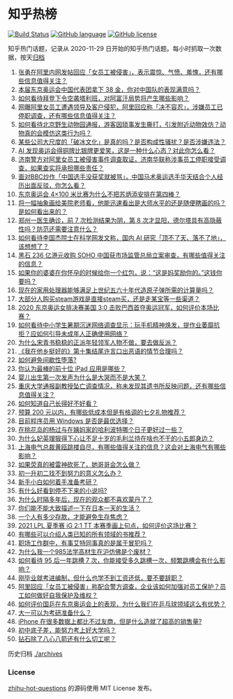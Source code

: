 # 知乎热榜
[![Build Status](https://github.com/ToWeLong/zhihu-hot-questions/workflows/CI/badge.svg)](https://github.com/ToWeLong/zhihu-hot-questions/actions)
[![GitHub language](https://img.shields.io/badge/language-golang-orange.svg)](https://golang.org/)
[![GitHub license](https://img.shields.io/github/license/ToWeLong/zhihu-hot-questions)](https://github.com/ToWeLong/zhihu-hot-questions/blob/main/LICENSE)

知乎热门话题，记录从 2020-11-29 日开始的知乎热门话题。每小时抓取一次数据，按天[归档](./archives)

<!-- BEGIN -->

1. [张勇在阿里内网发帖回应「女员工被侵害」，表示震惊、气愤、羞愧，还有哪些信息值得关注？](https://www.zhihu.com/question/478136579)
1. [本届东京奥运会中国代表团拿下 38 金，你对中国队的表现满意吗？](https://www.zhihu.com/question/478049824)
1. [如何看待拜登下令空袭塔利班，对阿富汗局势将产生哪些影响？](https://www.zhihu.com/question/478149227)
1. [网曝阿里女员工遭遇领导及客户侵犯，阿里回应称「决不容忍」，涉嫌员工已停职调查，还有哪些信息值得关注？](https://www.zhihu.com/question/478068481)
1. [如何看待北京野生动物园通报，游客因琐事发生撕打，引发附近动物效仿？动物真的会模仿这类行为吗？](https://www.zhihu.com/question/478198359)
1. [某些公司大尺度的「破冰文化」是真的吗？是否构成性骚扰？是否涉嫌违法？](https://www.zhihu.com/question/478176333)
1. [AI 发现奥运会得铜牌比银牌更爱笑，这是一种什么心态？对此你怎么看？](https://www.zhihu.com/question/477245106)
1. [济南警方对阿里女员工被侵害事件调查取证，济南华联称涉事员工停职接受调查，如果查实将承担哪些责任？](https://www.zhihu.com/question/478166547)
1. [面对BBC炒作「中国选手没获奖就被骂」，中国马术奥运选手华天结合个人经历出面反驳，你怎么看？](https://www.zhihu.com/question/477997777)
1. [东京奥运会 4×100 米比赛为什么不把苏炳添安排在第四棒？](https://www.zhihu.com/question/477860059)
1. [将一幅抽象画给美院老师看，他能迅速看出是大师水平的还是随便瞎画的吗？是如何看出来的？](https://www.zhihu.com/question/314754694)
1. [郑州一医生确诊，前 7 次检测结果为阴，第 8 次才显阳，德尔塔具有高隐蔽性吗？防范还需要注意什么？](https://www.zhihu.com/question/478082310)
1. [如何看待李国杰院士在科学网发文称，国内 AI 研究「顶不了天、落不了地」，该想想了？](https://www.zhihu.com/question/477722784)
1. [黑石 236 亿港元收购 SOHO 中国获市场监管总局立案审查，有哪些值得关注的信息？](https://www.zhihu.com/question/477860383)
1. [如果你的婆婆在你怀孕的时候给你一个红包，说：“这是妈奖励你的。”这钱你要吗？](https://www.zhihu.com/question/475829175)
1. [现在的家用处理器能够满足上世纪五六十年代造原子弹所需的计算量吗？](https://www.zhihu.com/question/463181858)
1. [大部分人购买steam游戏是直接steam买，还是走某宝等一些渠道？](https://www.zhihu.com/question/405486805)
1. [2020 东京奥运女排决赛美国 3:0 击败巴西首夺奥运冠军，如何评价本场比赛？](https://www.zhihu.com/question/478172012)
1. [如何看待中小学生暑期沉迷网络调查显示：玩手机精神焕发，提作业萎靡抗拒？应如何引导未成年人正确使用网络？](https://www.zhihu.com/question/477939481)
1. [为什么宋青书稳稳的正派年轻领军人物不做，要去做反派？](https://www.zhihu.com/question/359686707)
1. [《我在他乡挺好的》第十集结尾许言口出恶语的情节合理吗？](https://www.zhihu.com/question/477121087)
1. [如何避免间歇性堕落?](https://www.zhihu.com/question/388686475)
1. [你认为最棒的前十位 iPad 应用是哪些？](https://www.zhihu.com/question/34453138)
1. [婴儿出生第一次发声为什么是大哭而不是大笑？](https://www.zhihu.com/question/36066799)
1. [重庆大学通报副教授坠亡调查情况，称未发现其遗书所反映问题，还有哪些信息值得关注？](https://www.zhihu.com/question/477922134)
1. [如何知道自己长得好不好看？](https://www.zhihu.com/question/469915498)
1. [预算 200 元以内，有哪些低成本但是有格调的七夕礼物推荐？](https://www.zhihu.com/question/475269659)
1. [目前程序员用 Windows 是否是最优选择？](https://www.zhihu.com/question/477889012)
1. [在桃花岛的杨过与在姨妈家的哈利波特哪个日子更好过一些？](https://www.zhihu.com/question/433331519)
1. [为什么妃英理狠得下心让不足十岁的毛利兰待在啥也不干的小五郎身边？](https://www.zhihu.com/question/406355500)
1. [上海电气总裁黄瓯跳楼自尽，有哪些值得关注的信息？这会对上海电气有哪些影响？](https://www.zhihu.com/question/477621651)
1. [如果荧真的被雷神砍死了，她哥哥会怎么做？](https://www.zhihu.com/question/477471702)
1. [初一升初二找不到努力的意义怎么办？](https://www.zhihu.com/question/478138700)
1. [新手小白如何着手准备考研？](https://www.zhihu.com/question/283284100)
1. [有什么好看到停不下来的小说吗?](https://www.zhihu.com/question/440502581)
1. [为什么时隔多年后，现在的观众都不喜欢蒙丹了？](https://www.zhihu.com/question/472556684)
1. [你们能不能大致描述一下在日本一天的生活？](https://www.zhihu.com/question/477593837)
1. [一个人有多少存款，才能避免生存焦虑？](https://www.zhihu.com/question/391300078)
1. [2021 LPL 夏季赛 iG 2:1 TT 本赛季画上句点，如何评价这场比赛？](https://www.zhihu.com/question/478015002)
1. [有哪些可以介绍人类已知的所有领域的书推荐？](https://www.zhihu.com/question/469813798)
1. [职场工作群中，有事艾特同事真的是属于冒犯吗？](https://www.zhihu.com/question/465443963)
1. [为什么我一个985法学高材生在沪仿佛是个废材？](https://www.zhihu.com/question/477345946)
1. [如何看待 95 后一年跳槽 7 次，你能接受多久跳槽一次，频繁跳槽会有什么影响？](https://www.zhihu.com/question/476738123)
1. [刚毕业就考进编制，但什么也学不到工资还低，要不要辞职？](https://www.zhihu.com/question/477127718)
1. [阿里回应「女员工被侵害」称配合警方调查，企业该如何加强对员工保护？员工如何做好自我保护及维权？](https://www.zhihu.com/question/478107972)
1. [如何评价国乒在东京奥运会上的表现，为什么我们在乒乓球领域这么有优势？](https://www.zhihu.com/question/478006779)
1. [大一可以为考研准备什么？](https://www.zhihu.com/question/267700809)
1. [iPhone 在很多数据上都比不过友商，但是什么造就了超高的销售量?](https://www.zhihu.com/question/476745626)
1. [初中底子差，能努力考上好大学吗？](https://www.zhihu.com/question/476607041)
1. [钻石除了八心八箭还有什么切工呢？](https://www.zhihu.com/question/432735685)

<!-- END -->

历史归档 [./archives](./archives)


### License
[zhihu-hot-questions](https://github.com/towelong/zhihu-hot-questions) 的源码使用 MIT License 发布。